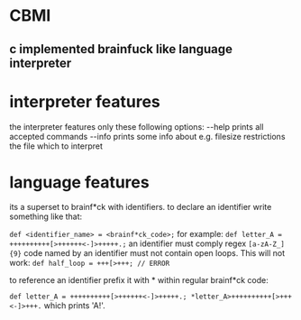 # CBMI
## c implemented brainfuck like language interpreter

# interpreter features
the interpreter features only these following options:
--help     prints all accepted commands
--info     prints some info about e.g. filesize restrictions
<filename> the file which to interpret


# language features
its a superset to brainf*ck with identifiers.
to declare an identifier write something like that:

`def <identifier_name> = <brainf*ck_code>;`
for example:
`def letter_A = ++++++++++[>++++++<-]>+++++.;`
an identifier must comply regex `[a-zA-Z_]{9}`
code named by an identifier must not contain open loops.
This will not work:
`def half_loop = +++[>+++; // ERROR`

to reference an identifier prefix it with \* within regular brainf*ck code:


`
def letter_A = ++++++++++[>++++++<-]>+++++.;
*letter_A>++++++++++[>+++<-]>+++.
`
which prints 'A!'.

